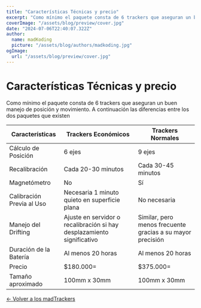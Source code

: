 ```yaml
---
title: "Características Técnicas y precio"
excerpt: "Como mínimo el paquete consta de 6 trackers que aseguran un buen manejo de posición y movimiento. Revisa los detalles."
coverImage: "/assets/blog/preview/cover.jpg"
date: "2024-07-06T22:40:07.322Z"
author:
  name: madKoding
  picture: "/assets/blog/authors/madkoding.jpg"
ogImage:
  url: "/assets/blog/preview/cover.jpg"
---
```

# Características Técnicas y precio

Como mínimo el paquete consta de 6 trackers que aseguran un buen manejo de posición y movimiento. A continuación las diferencias entre los dos paquetes que existen

| Características | Trackers Económicos | Trackers Normales |
| --- | --- | --- |
| Cálculo de Posición | 6 ejes | 9 ejes |
| Recalibración | Cada 20-30 minutos | Cada 30-45 minutos |
| Magnetómetro | No | Sí |
| Calibración Previa al Uso | Necesaria 1 minuto quieto en superficie plana | No necesaria |
| Manejo del Drifting | Ajuste en servidor o recalibración si hay desplazamiento significativo | Similar, pero menos frecuente gracias a su mayor precisión |
| Duración de la Batería | Al menos 20 horas | Al menos 20 horas |
| Precio | $180.000= | $375.000= |
| Tamaño aproximado | 100mm x 30mm | 100mm x 30mm |

[← Volver a los madTrackers](/_posts/home.md)
